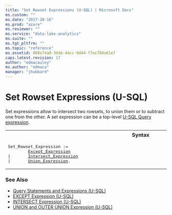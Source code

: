 ```yaml
---
title: "Set Rowset Expressions (U-SQL) | Microsoft Docs"
ms.custom: ""
ms.date: "2017-10-16"
ms.prod: "azure"
ms.reviewer: ""
ms.service: "data-lake-analytics"
ms.suite: ""
ms.tgt_pltfrm: ""
ms.topic: "reference"
ms.assetid: 008e74a0-3dab-44cc-9d44-f7ec788a61e7
caps.latest.revision: 17
author: "edmacauley"
ms.author: "edmaca"
manager: "jhubbard"
---
```

# Set Rowset Expressions (U-SQL)
Set expressions allow to intersect two rowsets, to union them or to subtract one from the other. A set expression can be a top-level [U-SQL Query expression](query-statements-and-expressions-u-sql.md).  
  
<table><th>Syntax</th><tr><td><pre>
Set_Rowset_Expression :=                                                                                  
        <a href="except-expression-u-sql.md">Except_Expression</a> 
|       <a href="intersect-expression-u-sql.md">Intersect_Expression</a> 
|       <a href="union-and-outer-union-expression-u-sql.md">Union_Expression</a>. 
</pre></td></tr></table>

### See Also  
* [Query Statements and Expressions (U-SQL)](query-statements-and-expressions-u-sql.md)
* [EXCEPT Expression (U-SQL)](except-expression-u-sql.md)
* [INTERSECT Expression (U-SQL)](intersect-expression-u-sql.md)
* [UNION and OUTER UNION Expression (U-SQL)](union-and-outer-union-expression-u-sql.md)


